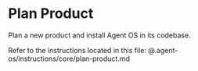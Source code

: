 # Plan Product

Plan a new product and install Agent OS in its codebase.

Refer to the instructions located in this file:
@.agent-os/instructions/core/plan-product.md